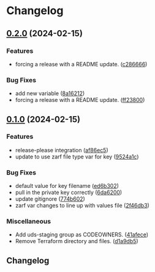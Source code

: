 # Changelog

## [0.2.0](https://github.com/justin-o12/uds-package-arc/compare/v0.1.0...v0.2.0) (2024-02-15)


### Features

* forcing a release with a README update. ([c286666](https://github.com/justin-o12/uds-package-arc/commit/c2866663235adbcc32963bc02a7dc66c1152a5e8))


### Bug Fixes

* add new variable ([8a16212](https://github.com/justin-o12/uds-package-arc/commit/8a16212759354ccc8edb5d4989eaf6616383ecf6))
* forcing a release with a README update. ([ff23800](https://github.com/justin-o12/uds-package-arc/commit/ff23800f0fe8cd1236e6603f2e3428617c5b3be0))

## [0.1.0](https://github.com/justin-o12/uds-package-arc/compare/v0.0.1...v0.1.0) (2024-02-15)


### Features

* release-please integration ([af86ec5](https://github.com/justin-o12/uds-package-arc/commit/af86ec56a39583d43de5b8242adb0e6519b6021f))
* update to use zarf file type var for key ([9524a1c](https://github.com/justin-o12/uds-package-arc/commit/9524a1cb9f29b3e9c46dccb4608bc12c09df7774))


### Bug Fixes

* default value for key filename ([ed6b302](https://github.com/justin-o12/uds-package-arc/commit/ed6b302d2207f3c8bba8b08878b209bec460af0a))
* pull in the private key correctly ([6da6200](https://github.com/justin-o12/uds-package-arc/commit/6da620004b0b014902570826c845e67883f4ae60))
* update gitignore ([774b602](https://github.com/justin-o12/uds-package-arc/commit/774b602b8ef209da8127c295f7cedeef852b44bf))
* zarf var changes to line up with values file ([2f46db3](https://github.com/justin-o12/uds-package-arc/commit/2f46db3dcac3a74140d61fcce33c9f543fd55794))


### Miscellaneous

* Add uds-staging group as CODEOWNERS. ([41afece](https://github.com/justin-o12/uds-package-arc/commit/41afece715695c96889bf861096a437d411bd6b1))
* Remove Terraform directory and files. ([d1a9db5](https://github.com/justin-o12/uds-package-arc/commit/d1a9db59baabd1dcaf2cdd10b88eb23cda506e3e))

## Changelog
